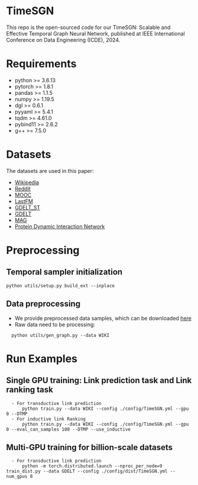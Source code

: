# TimeSGN

This repo is the open-sourced code for our TimeSGN: Scalable and Effective Temporal Graph Neural Network, published at IEEE International Conference on Data Engineering (ICDE), 2024.

# Requirements

- python >= 3.6.13
- pytorch >= 1.8.1
- pandas >= 1.1.5
- numpy >= 1.19.5
- dgl >= 0.6.1
- pyyaml >= 5.4.1
- tqdm >= 4.61.0
- pybind11 >= 2.6.2
- g++ >= 7.5.0

# Datasets
The datasets are used in this paper:
- [Wikipedia]( http://snap.stanford.edu/jodie/wikipedia.csv)
- [Reddit](http://snap.stanford.edu/jodie/reddit.csv)
- [MOOC](http://snap.stanford.edu/jodie/mooc.csv)
- [LastFM](http://snap.stanford.edu/jodie/lastfm.csv)
- [GDELT_ST](https://s3.us-west-2.amazonaws.com/dgl-data/dataset/tgl/GDELT/edges.csv)
- [GDELT](https://s3.us-west-2.amazonaws.com/dgl-data/dataset/tgl/GDELT/edges.csv,https://s3.us-west-2.amazonaws.com/dgl-data/dataset/tgl/GDELT/edge_features.pt)
- [MAG](https://s3.us-west-2.amazonaws.com/dgl-data/dataset/tgl/MAG/edges.csv)
- [Protein Dynamic Interaction Network](https://github.com/DongqiFu/DPPIN/tree/main/DPPIN-Babu)

# Preprocessing
  ## Temporal sampler initialization

    python utils/setup.py build_ext --inplace

  ## Data preprocessing
  - We provide preprocessed data samples, which can be downloaded [here](https://drive.google.com/drive/folders/1Nr9bL6rEkioR9gzftEPP3fk4J7pLodLs?usp=sharing)
  - Raw data need to be processing:
```
  python utils/gen_graph.py --data WIKI
```



# Run Examples
  ## Single GPU training: Link prediction task and Link ranking task
  
  
      - For transductive link prediction
          python train.py --data WIKI --config ./config/TimeSGN.yml --gpu 0 --DTMP
      - For inductive link Ranking
          python train.py --data WIKI --config ./config/TimeSGN.yml --gpu 0 --eval_can_samples 100 --DTMP --use_inductive 

 
  ## Multi-GPU training for billion-scale datasets
      
      - For transductive link prediction
          python -m torch.distributed.launch --nproc_per_node=9 train_dist.py --data GDELT --config ./config/dist/TimeSGN.yml --num_gpus 8 
      

